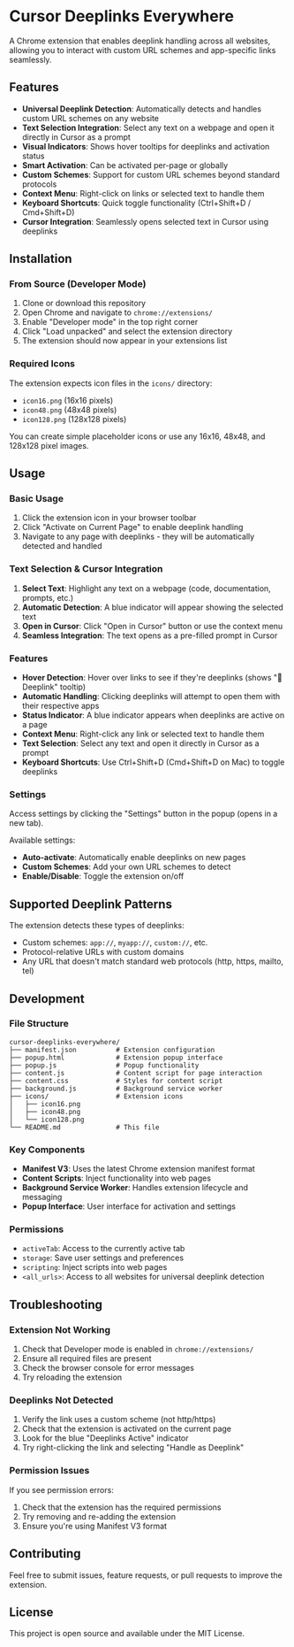 # Cursor Deeplinks Everywhere

A Chrome extension that enables deeplink handling across all websites, allowing you to interact with custom URL schemes and app-specific links seamlessly.

## Features

- **Universal Deeplink Detection**: Automatically detects and handles custom URL schemes on any website
- **Text Selection Integration**: Select any text on a webpage and open it directly in Cursor as a prompt
- **Visual Indicators**: Shows hover tooltips for deeplinks and activation status
- **Smart Activation**: Can be activated per-page or globally
- **Custom Schemes**: Support for custom URL schemes beyond standard protocols
- **Context Menu**: Right-click on links or selected text to handle them
- **Keyboard Shortcuts**: Quick toggle functionality (Ctrl+Shift+D / Cmd+Shift+D)
- **Cursor Integration**: Seamlessly opens selected text in Cursor using deeplinks

## Installation

### From Source (Developer Mode)

1. Clone or download this repository
2. Open Chrome and navigate to `chrome://extensions/`
3. Enable "Developer mode" in the top right corner
4. Click "Load unpacked" and select the extension directory
5. The extension should now appear in your extensions list

### Required Icons

The extension expects icon files in the `icons/` directory:
- `icon16.png` (16x16 pixels)
- `icon48.png` (48x48 pixels) 
- `icon128.png` (128x128 pixels)

You can create simple placeholder icons or use any 16x16, 48x48, and 128x128 pixel images.

## Usage

### Basic Usage

1. Click the extension icon in your browser toolbar
2. Click "Activate on Current Page" to enable deeplink handling
3. Navigate to any page with deeplinks - they will be automatically detected and handled

### Text Selection & Cursor Integration

1. **Select Text**: Highlight any text on a webpage (code, documentation, prompts, etc.)
2. **Automatic Detection**: A blue indicator will appear showing the selected text
3. **Open in Cursor**: Click "Open in Cursor" button or use the context menu
4. **Seamless Integration**: The text opens as a pre-filled prompt in Cursor

### Features

- **Hover Detection**: Hover over links to see if they're deeplinks (shows "🔗 Deeplink" tooltip)
- **Automatic Handling**: Clicking deeplinks will attempt to open them with their respective apps
- **Status Indicator**: A blue indicator appears when deeplinks are active on a page
- **Context Menu**: Right-click any link or selected text to handle them
- **Text Selection**: Select any text and open it directly in Cursor as a prompt
- **Keyboard Shortcuts**: Use Ctrl+Shift+D (Cmd+Shift+D on Mac) to toggle deeplinks

### Settings

Access settings by clicking the "Settings" button in the popup (opens in a new tab).

Available settings:
- **Auto-activate**: Automatically enable deeplinks on new pages
- **Custom Schemes**: Add your own URL schemes to detect
- **Enable/Disable**: Toggle the extension on/off

## Supported Deeplink Patterns

The extension detects these types of deeplinks:

- Custom schemes: `app://`, `myapp://`, `custom://`, etc.
- Protocol-relative URLs with custom domains
- Any URL that doesn't match standard web protocols (http, https, mailto, tel)

## Development

### File Structure

```
cursor-deeplinks-everywhere/
├── manifest.json          # Extension configuration
├── popup.html             # Extension popup interface
├── popup.js               # Popup functionality
├── content.js             # Content script for page interaction
├── content.css            # Styles for content script
├── background.js          # Background service worker
├── icons/                 # Extension icons
│   ├── icon16.png
│   ├── icon48.png
│   └── icon128.png
└── README.md              # This file
```

### Key Components

- **Manifest V3**: Uses the latest Chrome extension manifest format
- **Content Scripts**: Inject functionality into web pages
- **Background Service Worker**: Handles extension lifecycle and messaging
- **Popup Interface**: User interface for activation and settings

### Permissions

- `activeTab`: Access to the currently active tab
- `storage`: Save user settings and preferences
- `scripting`: Inject scripts into web pages
- `<all_urls>`: Access to all websites for universal deeplink detection

## Troubleshooting

### Extension Not Working

1. Check that Developer mode is enabled in `chrome://extensions/`
2. Ensure all required files are present
3. Check the browser console for error messages
4. Try reloading the extension

### Deeplinks Not Detected

1. Verify the link uses a custom scheme (not http/https)
2. Check that the extension is activated on the current page
3. Look for the blue "Deeplinks Active" indicator
4. Try right-clicking the link and selecting "Handle as Deeplink"

### Permission Issues

If you see permission errors:
1. Check that the extension has the required permissions
2. Try removing and re-adding the extension
3. Ensure you're using Manifest V3 format

## Contributing

Feel free to submit issues, feature requests, or pull requests to improve the extension.

## License

This project is open source and available under the MIT License.
